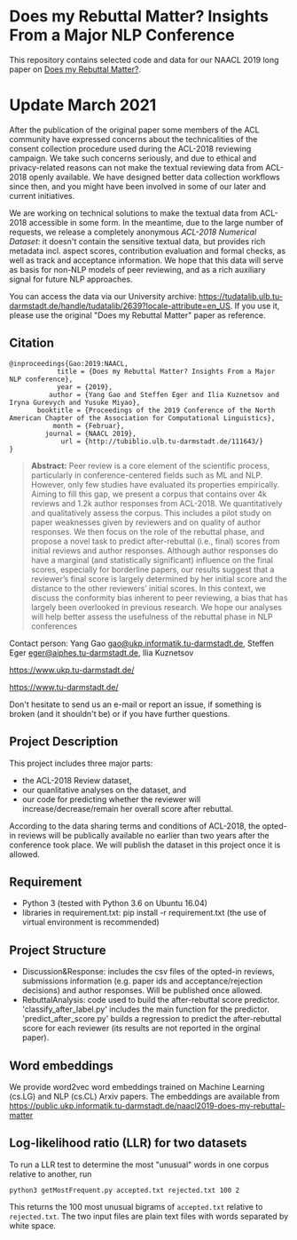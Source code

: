# Does my Rebuttal Matter? Insights From a Major NLP Conference 

This repository contains selected code and data for our NAACL 2019 long paper on [Does my Rebuttal Matter?](https://arxiv.org/pdf/1903.11367.pdf).

# Update March 2021

After the publication of the original paper some members of the ACL community have expressed concerns about the technicalities of the consent collection procedure used during the ACL-2018 reviewing campaign. We take such concerns seriously, and due to ethical and privacy-related reasons can not make the textual reviewing data from ACL-2018 openly available. We have designed better data collection workflows since then, and you might have been involved in some of our later and current initiatives. 

We are working on technical solutions to make the textual data from ACL-2018 accessible in some form. In the meantime, due to the large number of requests, we release a completely anonymous _ACL-2018 Numerical Dataset_: it doesn't contain the sensitive textual data, but provides rich metadata incl. aspect scores, contribution evaluation and formal checks, as well as track and acceptance information. We hope that this data will serve as basis for non-NLP models of peer reviewing, and as a rich auxiliary signal for future NLP approaches. 

You can access the data via our University archive: https://tudatalib.ulb.tu-darmstadt.de/handle/tudatalib/2639?locale-attribute=en_US.
If you use it, please use the original "Does my Rebuttal Matter" paper as reference.

## Citation

```
@inproceedings{Gao:2019:NAACL,
            title = {Does my Rebuttal Matter? Insights From a Major NLP conference},
            year = {2019},
          author = {Yang Gao and Steffen Eger and Ilia Kuznetsov and Iryna Gurevych and Yusuke Miyao},
       booktitle = {Proceedings of the 2019 Conference of the North American Chapter of the Association for Computational Linguistics},
           month = {Februar},
         journal = {NAACL 2019},
             url = {http://tubiblio.ulb.tu-darmstadt.de/111643/}
}
```
> **Abstract:** Peer review is a core element of the scientific
process, particularly in conference-centered
fields such as ML and NLP. However, only
few studies have evaluated its properties empirically. Aiming to fill this gap, we present
a corpus that contains over 4k reviews and
1.2k author responses from ACL-2018. We
quantitatively and qualitatively assess the corpus. This includes a pilot study on paper
weaknesses given by reviewers and on quality of author responses. We then focus on
the role of the rebuttal phase, and propose
a novel task to predict after-rebuttal (i.e., final) scores from initial reviews and author responses. Although author responses do have
a marginal (and statistically significant) influence on the final scores, especially for borderline papers, our results suggest that a reviewer’s final score is largely determined by
her initial score and the distance to the other
reviewers’ initial scores. In this context, we
discuss the conformity bias inherent to peer
reviewing, a bias that has largely been overlooked in previous research. We hope our
analyses will help better assess the usefulness
of the rebuttal phase in NLP conferences


Contact person: Yang Gao gao@ukp.informatik.tu-darmstadt.de, Steffen Eger eger@aiphes.tu-darmstadt.de, Ilia Kuznetsov

https://www.ukp.tu-darmstadt.de/

https://www.tu-darmstadt.de/


Don't hesitate to send us an e-mail or report an issue, if something is broken (and it shouldn't be) or if you have further questions. 

## Project Description
This project includes three major parts: 
* the ACL-2018 Review dataset, 
* our quanlitative analyses on the dataset, and 
* our code for predicting whether the reviewer will increase/decrease/remain her overall score after rebuttal. 

According to the data sharing terms and conditions of ACL-2018, the opted-in reviews will be publically available no earlier than two years after the conference took place. We will publish the dataset in this project once it is allowed.

## Requirement
* Python 3 (tested with Python 3.6 on Ubuntu 16.04)
* libraries in requirement.txt: pip install -r requirement.txt (the use of virtual environment is recommended)

## Project Structure
* Discussion&Response: includes the csv files of the opted-in reviews, submissions information (e.g. paper ids and acceptance/rejection decisions) and author responses. Will be published once allowed.
* RebuttalAnalysis: code used to build the after-rebuttal score predictor. 'classify_after_label.py' includes the main function for the predictor. 'predict_after_score.py' builds a regression to predict the after-rebuttal score for each reviewer (its results are not reported in the orginal paper).

## Word embeddings
We provide word2vec word embeddings trained on Machine Learning (cs.LG) and NLP (cs.CL) Arxiv papers. The embeddings are available from 
https://public.ukp.informatik.tu-darmstadt.de/naacl2019-does-my-rebuttal-matter

## Log-likelihood ratio (LLR) for two datasets

To run a LLR test to determine the most "unusual" words in one corpus relative to another, run
```
python3 getMostFrequent.py accepted.txt rejected.txt 100 2

```
This returns the 100 most unusual bigrams of `accepted.txt` relative to `rejected.txt`. The two input files are plain text files with words separated by white space.


